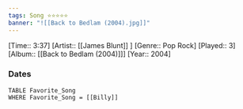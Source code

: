 ```yaml
---
tags: Song ⭐⭐⭐⭐⭐ 
banner: "![[Back to Bedlam (2004).jpg]]"
---
```

[Time:: 3:37]
[Artist:: [[James Blunt]] ]
[Genre:: Pop Rock]
[Played:: 3]
[Album:: [[Back to Bedlam (2004)]]]
[Year:: 2004]
### Dates
````dataview
TABLE Favorite_Song
WHERE Favorite_Song = [[Billy]]
````